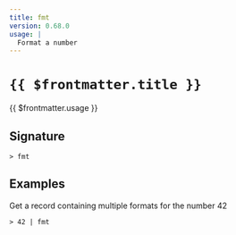 ```yaml
---
title: fmt
version: 0.68.0
usage: |
  Format a number
---
```


# <code>{{ $frontmatter.title }}</code>

<div style='white-space: pre-wrap;'>{{ $frontmatter.usage }}</div>

## Signature

```> fmt ```

## Examples

Get a record containing multiple formats for the number 42
```shell
> 42 | fmt
```
